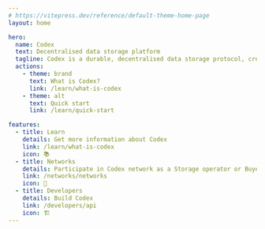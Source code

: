 ```yaml
---
# https://vitepress.dev/reference/default-theme-home-page
layout: home

hero:
  name: Codex
  text: Decentralised data storage platform
  tagline: Codex is a durable, decentralised data storage protocol, created so the world community can preserve its most important knowledge without risk of censorship.
  actions:
    - theme: brand
      text: What is Codex?
      link: /learn/what-is-codex
    - theme: alt
      text: Quick start
      link: /learn/quick-start

features:
  - title: Learn
    details: Get more information about Codex
    link: /learn/what-is-codex
    icon: 📚
  - title: Networks
    details: Participate in Codex network as a Storage operator or Buyer
    link: /networks/networks
    icon: 🚦
  - title: Developers
    details: Build Codex
    link: /developers/api
    icon: 🏗️
---
```

